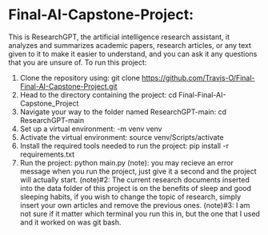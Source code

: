 # Final-AI-Capstone-Project:
This is ResearchGPT, the artificial intelligence research assistant, it analyzes and summarizes academic papers, research articles, or any text given to it to make it easier to understand, and you can ask it any questions that you are unsure of.
To run this project:
1. Clone the repository using:    git clone https://github.com/Travis-O/Final-Final-AI-Capstone-Project.git
2. Head to the directory containing the project:      cd Final-Final-AI-Capstone_Project
3. Navigate your way to the folder named ResearchGPT-main:    cd ResearchGPT-main
4. Set up a virtual environment:  -m venv venv
5. Activate the virtual environment:    source venv/Scripts/activate
6. Install the required tools needed to run the project:    pip install -r requirements.txt
7. Run the project:     python main.py
(note): you may recieve an error message when you run the project, just give it a second and the project will actually start.
(note)#2: The current research documents inserted into the data folder of this project is on the benefits of sleep and good sleeping habits, if you wish to change the topic of research, simply insert your own articles and remove the previous ones.
(note)#3: I am not sure if it matter which terminal you run this in, but the one that I used and it worked on was git bash.
